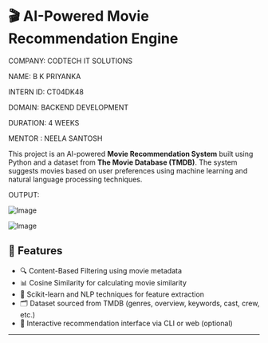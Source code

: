 # 🎬 AI-Powered Movie Recommendation Engine

COMPANY: CODTECH IT SOLUTIONS

NAME: B K PRIYANKA

INTERN ID: CT04DK48

DOMAIN: BACKEND DEVELOPMENT

DURATION: 4 WEEKS

MENTOR : NEELA SANTOSH

This project is an AI-powered **Movie Recommendation System** built using Python and a dataset from **The Movie Database (TMDB)**. The system suggests movies based on user preferences using machine learning and natural language processing techniques.

OUTPUT:

![Image](https://github.com/user-attachments/assets/b7e164e0-76b9-430a-935a-f5e2b67eb3c6)

![Image](https://github.com/user-attachments/assets/2d3a409d-273a-46e2-8a3a-49e620676c07)


## 🚀 Features

- 🔍 Content-Based Filtering using movie metadata
- 📊 Cosine Similarity for calculating movie similarity
- 🧠 Scikit-learn and NLP techniques for feature extraction
- 🗂 Dataset sourced from TMDB (genres, overview, keywords, cast, crew, etc.)
- 💬 Interactive recommendation interface via CLI or web (optional)

---

